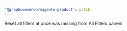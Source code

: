 ```yaml
---
'@graphcommerce/magento-product': patch
---
```


Reset all filters at once was missing from All Filters panenl
